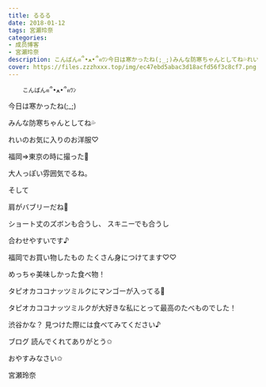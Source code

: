 ```yaml
---
title: るるる
date: 2018-01-12
tags: 宮瀬玲奈
categories: 
- 成员博客
- 宮瀬玲奈
description: こんばんฅ՞•ﻌ•՞ฅﾜﾝ今日は寒かったね(;_;)みんな防寒ちゃんとしてね💦れいのお気に入りのお洋服♡福岡⇒東京の時に撮った📸大人っぽい雰囲気でるね。...
cover: https://files.zzzhxxx.top/img/ec47ebd5abac3d18acfd56f3c8cf7.png 
---
```


        こんばんฅ՞•ﻌ•՞ฅﾜﾝ



今日は寒かったね(;_;)

みんな防寒ちゃんとしてね💦








れいのお気に入りのお洋服♡






福岡⇒東京の時に撮った📸






大人っぽい雰囲気でるね。


そして



肩がバブリーだね💃





ショート丈のズボンも合うし、
スキニーでも合うし

合わせやすいです♪






福岡でお買い物したもの
たくさん身につけてます♡♡












めっちゃ美味しかった食べ物！







タピオカココナッツミルクにマンゴーが入ってる💓



タピオカココナッツミルクが大好きな私にとって最高のたべものでした！




渋谷かな？
見つけた際には食べてみてください♪








ブログ
読んでくれてありがとう✩

おやすみなさい✩



宮瀬玲奈


